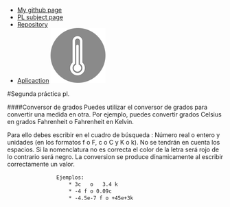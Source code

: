 
* [My github page](https://ctc87.github.io/)
* [PL subject page](http://ctc87.github.io/Practicas_PL/)
* [Repository](https://github.com/ULL-ESIT-GRADOII-PL/conversor-de-temperatura-simple-equipo-cob)
* [Aplicaction](http://ctc87.github.io/conversor-de-temperatura-simple-equipo-cob/)
![temp](/img/favicon.png)

#Segunda práctica pl. 

####Conversor de grados
Puedes utilizar el conversor de grados para convertir una medida en otra. Por ejemplo, 
puedes convertir grados Celsius en grados Fahrenheit o Fahrenheit en Kelvin.
            
Para ello debes escribir en el cuadro de búsqueda : Número 
real o entero y unidades (en los formatos f o F, c o C y K o k).
No se tendrán en cuenta los espacios.
Si la nomenclatura no es correcta el color de la letra será rojo
de lo contrario será negro. La conversion se produce dínamicamente al escribir correctamente un valor. 
                        
                    Ejemplos:
                        * 3c   o   3.4 k 
                        * -4 f o 0.09c
                        * -4.5e-7 f o +45e+3k

